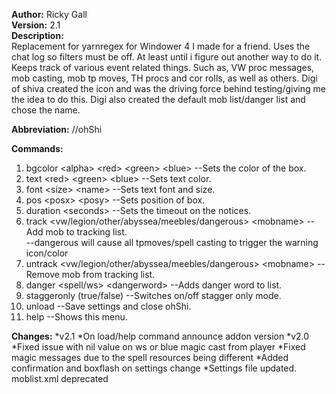 **Author:** Ricky Gall  
**Version:** 2.1  
**Description:**  
Replacement for yarnregex for Windower 4 I made for a friend. Uses the chat log so filters must be off. At least until i figure out another way to do it. Keeps track of various event related things. Such as, VW proc messages, mob casting, mob tp moves, TH procs and cor rolls, as well as others. Digi of shiva created the icon and was the driving force behind testing/giving me the idea to do this. Digi also created the default mob list/danger list and chose the name.

**Abbreviation:** //ohShi

**Commands:**
 1. bgcolor &lt;alpha&gt; &lt;red&gt; &lt;green&gt; &lt;blue&gt; --Sets the color of the box.
 2. text &lt;red&gt; &lt;green&gt; &lt;blue&gt; --Sets text color.
 2. font &lt;size&gt; &lt;name&gt; --Sets text font and size.
 3. pos &lt;posx&gt; &lt;posy&gt; --Sets position of box.
 4. duration &lt;seconds&gt; --Sets the timeout on the notices.
 5. track &lt;vw/legion/other/abyssea/meebles/dangerous&gt; &lt;mobname&gt; --Add mob to tracking list. <br/>--dangerous will cause all tpmoves/spell casting to trigger the warning icon/color
 6. untrack &lt;vw/legion/other/abyssea/meebles/dangerous&gt; &lt;mobname&gt; --Remove mob from tracking list.
 7. danger &lt;spell/ws&gt; &lt;dangerword&gt; --Adds danger word to list.
 8. staggeronly (true/false) --Switches on/off stagger only mode.
 9. unload --Save settings and close ohShi.
 10. help --Shows this menu.
 
**Changes:**
*v2.1
 *On load/help command announce addon version
*v2.0
 *Fixed issue with nil value on ws or blue magic cast from player
 *Fixed magic messages due to the spell resources being different
 *Added confirmation and boxflash on settings change
 *Settings file updated. moblist.xml deprecated
